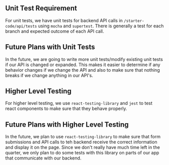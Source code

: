 ## Unit Test Requirement

For unit tests, we have unit tests for backend API calls in `/starter-code/api/tests` using `mocha` and `supertest`. There is generally a test for each branch and expected outcome of each API call.

## Future Plans with Unit Tests

In the future, we are going to write more unit tests/modify existing unit tests if our API is changed or expanded. This makes it easier to determine if any behavior changes if we change the API and also to make sure that nothing breaks if we change anything in our API's.

## Higher Level Testing

For higher level testing, we use `react-testing-library` and `jest` to test react components to make sure that they behave properly.

## Future Plans with Higher Level Testing

In the future, we plan to use `react-testing-library` to make sure that form submissions and API calls to teh backend receive the correct information and display it on the page. Since we don't really have much time left in the quarter, we only plan to do some tests with this library on parts of our app that communicate with our backend.
